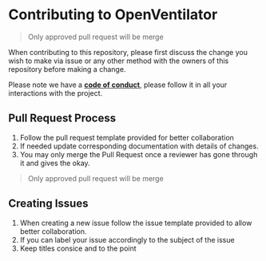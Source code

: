 # Contributing to OpenVentilator

> Only approved pull request will be merge

When contributing to this repository, please first discuss the change you wish to make via issue or any other method with the owners of this repository before making a change.

Please note we have a [**code of conduct**](CODE_OF_CONDUCT.md), please follow it in all your interactions with the project.

## Pull Request Process

1. Follow the pull request template provided for better collaboration
2. If needed update corresponding documentation with details of changes.
3. You may only merge the Pull Request once a reviewer has gone through it and gives the okay.

> Only approved pull request will be merge

## Creating Issues

1. When creating a new issue follow the issue template provided to allow better collaboration.
2. If you can label your issue accordingly to the subject of the issue
3. Keep titles consice and to the point
